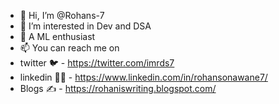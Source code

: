 - 👋 Hi, I’m @Rohans-7
- 👀 I’m interested in Dev and DSA
- 🌱 A ML enthusiast
- 📫 You can reach me on
- twitter 🐦  - https://twitter.com/imrds7
- linkedin 👨‍💻 - https://www.linkedin.com/in/rohansonawane7/
- Blogs ✍️    - https://rohaniswriting.blogspot.com/

<!---
Rohans-7/Rohans-7 is a ✨ special ✨ repository because its `README.md` (this file) appears on your GitHub profile.
You can click the Preview link to take a look at your changes.
--->

